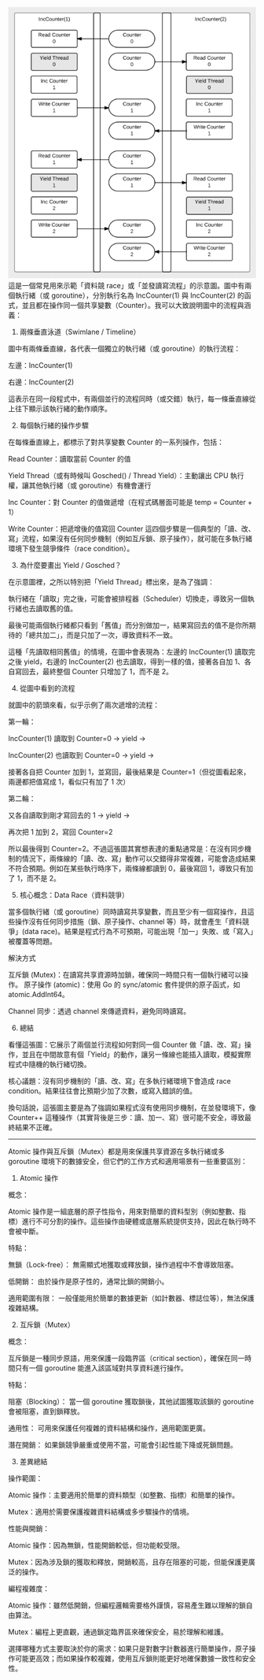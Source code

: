 ![](./data_race.png)
這是一個常見用來示範「資料競 race」或「並發讀寫流程」的示意圖。圖中有兩個執行緒（或 goroutine），分別執行名為 IncCounter(1) 與 IncCounter(2) 的函式，並且都在操作同一個共享變數（Counter）。我可以大致說明圖中的流程與涵義：

1. 兩條垂直泳道（Swimlane / Timeline）

圖中有兩條垂直線，各代表一個獨立的執行緒（或 goroutine）的執行流程：

左邊：IncCounter(1)

右邊：IncCounter(2)

這表示在同一段程式中，有兩個並行的流程同時（或交錯）執行，每一條垂直線從上往下顯示該執行緒的動作順序。

2. 每個執行緒的操作步驟

在每條垂直線上，都標示了對共享變數 Counter 的一系列操作，包括：

Read Counter：讀取當前 Counter 的值

Yield Thread（或有時候叫 Gosched() / Thread Yield）：主動讓出 CPU 執行權，讓其他執行緒（或 goroutine）有機會運行

Inc Counter：對 Counter 的值做遞增（在程式碼層面可能是 temp = Counter + 1）

Write Counter：把遞增後的值寫回 Counter
這四個步驟是一個典型的「讀、改、寫」流程，如果沒有任何同步機制（例如互斥鎖、原子操作），就可能在多執行緒環境下發生競爭條件（race condition）。

3. 為什麼要畫出 Yield / Gosched？

在示意圖裡，之所以特別把「Yield Thread」標出來，是為了強調：

執行緒在「讀取」完之後，可能會被排程器（Scheduler）切換走，導致另一個執行緒也去讀取舊的值。

最後可能兩個執行緒都只看到「舊值」而分別做加一，結果寫回去的值不是你所期待的「總共加二」，而是只加了一次，導致資料不一致。

這種「先讀取相同舊值」的情境，在圖中會表現為：左邊的 IncCounter(1) 讀取完之後 yield，右邊的 IncCounter(2) 也去讀取，得到一樣的值，接著各自加 1、各自寫回去，最終整個 Counter 只增加了 1，而不是 2。

4. 從圖中看到的流程

就圖中的箭頭來看，似乎示例了兩次遞增的流程：

第一輪：

IncCounter(1) 讀取到 Counter=0 -> yield ->

IncCounter(2) 也讀取到 Counter=0 -> yield ->

接著各自把 Counter 加到 1，並寫回，最後結果是 Counter=1（但從圖看起來，兩邊都把值寫成 1，看似只有加了 1 次）

第二輪：

又各自讀取到剛才寫回去的 1 -> yield ->

再次把 1 加到 2，寫回 Counter=2

所以最後得到 Counter=2。不過這張圖其實想表達的重點通常是：在沒有同步機制的情況下，兩條線的「讀、改、寫」動作可以交錯得非常複雜，可能會造成結果不符合預期。例如在某些執行時序下，兩條線都讀到 0，最後寫回 1，導致只有加了 1，而不是 2。

5. 核心概念：Data Race（資料競爭）

當多個執行緒（或 goroutine）同時讀寫共享變數，而且至少有一個寫操作，且這些操作沒有任何同步措施（鎖、原子操作、channel 等）時，就會產生「資料競爭」(data race)。結果是程式行為不可預期，可能出現「加一」失敗、或「寫入」被覆蓋等問題。

解決方式

互斥鎖 (Mutex)：在讀寫共享資源時加鎖，確保同一時間只有一個執行緒可以操作。
原子操作 (atomic)：使用 Go 的 sync/atomic 套件提供的原子函式，如 atomic.AddInt64。

Channel 同步：透過 channel 來傳遞資料，避免同時讀寫。

6. 總結

看懂這張圖：它展示了兩個並行流程如何對同一個 Counter 做「讀、改、寫」操作，並且在中間故意有個「Yield」的動作，讓另一條線也能插入讀取，模擬實際程式中隨機的執行緒切換。

核心議題：沒有同步機制的「讀、改、寫」在多執行緒環境下會造成 race condition。結果往往會比預期少加了次數，或寫入錯誤的值。

換句話說，這張圖主要是為了強調如果程式沒有使用同步機制，在並發環境下，像 Counter++ 這種操作（其實背後是三步：讀、加一、寫）很可能不安全，導致最終結果不正確。

---

Atomic 操作與互斥鎖（Mutex）都是用來保護共享資源在多執行緒或多 goroutine 環境下的數據安全，但它們的工作方式和適用場景有一些重要區別：

1. Atomic 操作

概念：

Atomic 操作是一組底層的原子性指令，用來對簡單的資料型別（例如整數、指標）進行不可分割的操作。這些操作由硬體或底層系統提供支持，因此在執行時不會被中斷。

特點：

無鎖（Lock-free）： 無需顯式地獲取或釋放鎖，操作過程中不會導致阻塞。

低開銷： 由於操作是原子性的，通常比鎖的開銷小。

適用範圍有限： 一般僅能用於簡單的數據更新（如計數器、標誌位等），無法保護複雜結構。

2. 互斥鎖（Mutex）

概念：

互斥鎖是一種同步原語，用來保護一段臨界區（critical section），確保在同一時間只有一個 goroutine 能進入該區域對共享資料進行操作。

特點：

阻塞（Blocking）： 當一個 goroutine 獲取鎖後，其他試圖獲取該鎖的 goroutine 會被阻塞，直到鎖釋放。

通用性： 可用來保護任何複雜的資料結構和操作，適用範圍更廣。

潛在開銷： 如果鎖競爭嚴重或使用不當，可能會引起性能下降或死鎖問題。

3. 差異總結

操作範圍：

Atomic 操作：主要適用於簡單的資料類型（如整數、指標）和簡單的操作。

Mutex：適用於需要保護複雜資料結構或多步驟操作的情境。

性能與開銷：

Atomic 操作：因為無鎖，性能開銷較低，但功能較受限。

Mutex：因為涉及鎖的獲取和釋放，開銷較高，且存在阻塞的可能，但能保護更廣泛的操作。

編程複雜度：

Atomic 操作：雖然低開銷，但編程邏輯需要格外謹慎，容易產生難以理解的鎖自由算法。

Mutex：編程上更直觀，通過鎖定臨界區來確保安全，易於理解和維護。

選擇哪種方式主要取決於你的需求：如果只是對數字計數器進行簡單操作，原子操作可能更高效；而如果操作較複雜，使用互斥鎖則能更好地確保數據一致性和安全性。